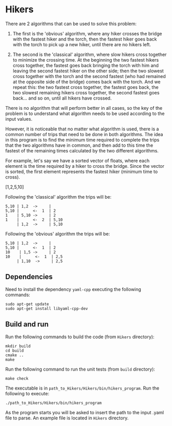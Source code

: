 # Hikers

There are 2 algorithms that can be used to solve this problem:

1) The first is the 'obvious' algorithm, where any hiker crosses the bridge with the fastest hiker and the torch, then the fastest hiker goes back with the torch to pick up a new hiker, until there are no hikers left.

2) The second is the 'classical' algorithm, where slow hikers cross together to minimize the crossing time. At the beginning the two fastest hikers cross together, the fastest goes back bringing the torch with him and leaving the second fastest hiker on the other side; then the two slowest cross together with the torch and the second fastest (who had remained at the opposite side of the bridge) comes back with the torch. And we repeat this: the two fastest cross together, the fastest goes back, the two slowest remaining hikers cross together, the second fastest goes back... and so on, until all hikers have crossed. 

There is no algorithm that will perform better in all cases, so the key of the problem is to understand what algorithm needs to be used according to the input values.

However, it is noticeable that no matter what algorithm is used, there is a common number of trips that need to be done in both algorithms. The idea in this program is to find the minimum time required to complete the trips that the two algorithms have in common, and then add to this time the fastest of the remaining times calculated by the two different algorithms.

For example, let's say we have a sorted vector of floats, where each element is the time required by a hiker to cross the bridge. Since the vector is sorted, the first element represents the fastest hiker (minimum time to cross).

[1,2,5,10] 

Following the 'classical' algorithm the trips will be:
```
5,10 | 1,2  ->     | 
5,10 |      <-  1  | 2
1    | 5,10 ->     | 2
1    |      <-  2  | 5,10
     | 1,2  ->     | 5,10
```  

Following the 'obvious' algorithm the trips will be:
```
5,10 | 1,2  ->     | 
5,10 |      <-  1  | 2
10    | 1,5 ->     | 2
10    |      <-  1  | 2,5
     | 1,10  ->     | 2,5
```


Dependencies
-

Need to install the dependency `yaml-cpp` executing the following commands:

```
sudo apt-get update
sudo apt-get install libyaml-cpp-dev
```

Build and run
-

Run the following commands to build the code (from `Hikers` directory):
```
mkdir build
cd build
cmake ..
make
```

Run the following command to run the unit tests (from `build` directory):
```
make check
```

The executable is in `path_to_Hikers/Hikers/bin/hikers_program`. Run the following to execute:
```
./path_to_Hikers/Hikers/bin/hikers_program
```
As the program starts you will be asked to insert the path to the input .yaml file to parse. 
An example file is located in `Hikers` directory.

